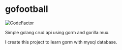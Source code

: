 # gofootball
[![CodeFactor](https://www.codefactor.io/repository/github/anfieldlad/gofootball/badge)](https://www.codefactor.io/repository/github/anfieldlad/gofootball)

Simple golang crud api using gorm and gorilla mux.

I create this project to learn gorm with mysql database.
